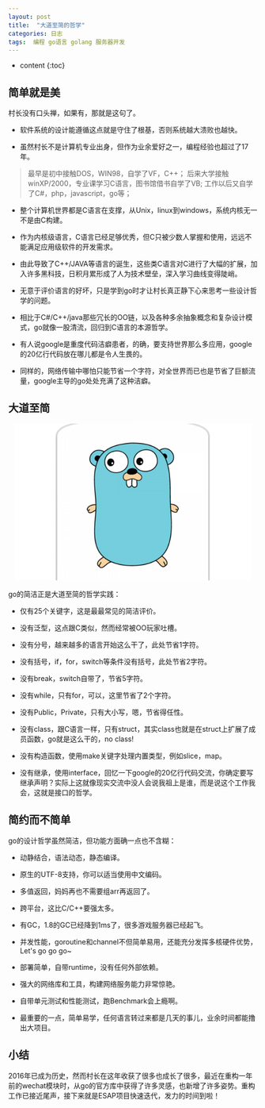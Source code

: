 ```yaml
---
layout: post
title:  "大道至简的哲学"
categories: 日志
tags:  编程 go语言 golang 服务器开发
---
```


* content
{:toc}

## 简单就是美
村长没有口头禅，如果有，那就是这句了。

* 软件系统的设计能遵循这点就是守住了根基，否则系统越大溃败也越快。

* 虽然村长不是计算机专业出身，但作为业余爱好之一，编程经验也超过了17年。

> 最早是初中接触DOS，WIN98，自学了VF，C++；
> 后来大学接触winXP/2000，专业课学习C语言，图书馆借书自学了VB;
> 工作以后又自学了C#，php，javascript，go等；

* 整个计算机世界都是C语言在支撑，从Unix，linux到windows，系统内核无一不是由C构建。

* 作为内核级语言，C语言已经足够优秀，但C只被少数人掌握和使用，远远不能满足应用级软件的开发需求。

* 由此导致了C++/JAVA等语言的诞生，这些类C语言对C进行了大幅的扩展，加入许多黑科技，日积月累形成了人为技术壁垒，深入学习曲线变得陡峭。

* 无意于评价语言的好坏，只是学到go时才让村长真正静下心来思考一些设计哲学的问题。

* 相比于C#/C++/java那些冗长的OO链，以及各种多余抽象概念和复杂设计模式，go就像一股清流，回归到C语言的本源哲学。

* 有人说google是重度代码洁癖患者，的确，要支持世界那么多应用，google的20亿行代码放在哪儿都是令人生畏的。

* 同样的，网络传输中哪怕只能节省一个字符，对全世界而已也是节省了巨额流量，google主导的go处处充满了这种洁癖。

## 大道至简
<p align="center">
  <img src="/img/golang.jpg" width="480">
</p>

go的简洁正是大道至简的哲学实践：

 * 仅有25个关键字，这是最最常见的简洁评价。

 * 没有泛型，这点跟C类似，然而经常被OO玩家吐槽。

 * 没有分号，越来越多的语言开始这么干了，此处节省1字符。

 * 没有括号，if，for，switch等条件没有括号，此处节省2字符。

 * 没有break，switch自带了，节省5字符。

 * 没有while，只有for，可以，这里节省了2个字符。

 * 没有Public，Private，只有大小写，嗯，节省得任性。

 * 没有class，跟C语言一样，只有struct，其实class也就是在struct上扩展了成员函数，go就是这么干的，no class!
 
 * 没有构造函数，使用make关键字处理内置类型，例如slice，map。

 * 没有继承，使用interface，回忆一下google的20亿行代码交流，你确定要写继承声明？实际上这就像现实交流中没人会说我祖上是谁，而是说这个工作我会，这就是接口的哲学。

## 简约而不简单
go的设计哲学虽然简洁，但功能方面确一点也不含糊：

 * 动静结合，语法动态，静态编译。

 * 原生的UTF-8支持，你可以适当使用中文编码。

 * 多值返回，妈妈再也不需要组arr再返回了。

 * 跨平台，这比C/C++要强太多。

 * 有GC，1.8的GC已经降到1ms了，很多游戏服务器已经起飞。

 * 并发性能，goroutine和channel不但简单易用，还能充分发挥多核硬件优势，Let's go go go~

 * 部署简单，自带runtime，没有任何外部依赖。

 * 强大的网络库和工具，构建网络服务能力非常惊艳。

 * 自带单元测试和性能测试，跑Benchmark会上瘾啊。

 * 最重要的一点，简单易学，任何语言转过来都是几天的事儿，业余时间都能撸出大项目。

## 小结
2016年已成为历史，然而村长在这年收获了很多也成长了很多，最近在重构一年前的wechat模块时，从go的官方库中获得了许多灵感，也新增了许多姿势。重构工作已接近尾声，接下来就是ESAP项目快速迭代，发力的时间到啦！

